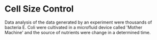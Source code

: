 # Cell Size Control
Data analysis of the data generated by an experiment were thousands of bacteria E. Coli were cultivated in a microfluid device called 'Mother Machine' and the source of nutrients were change in a determined time.
